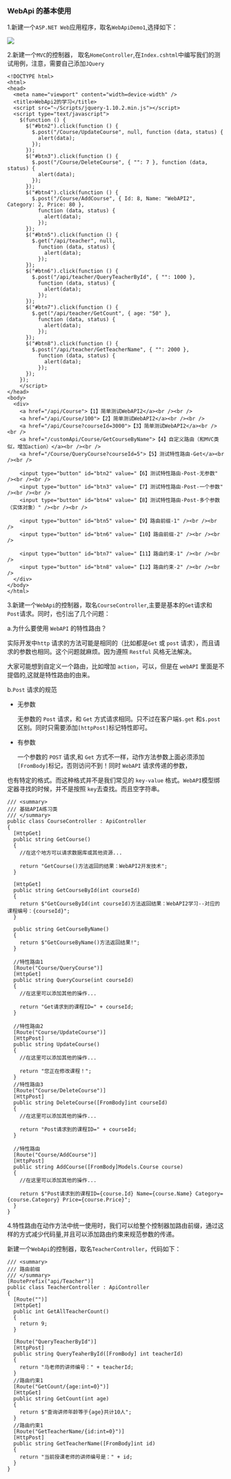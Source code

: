 ### WebApi 的基本使用

1.新建一个`ASP.NET Web`应用程序，取名`WebApiDemo1`,选择如下：

![](https://github.com/Damon-Salvatore/CSharp-Learning/blob/master/WebApi/imgs/1.png)

2.新建一个`MVC`的控制器， 取名`HomeController`,在`Index.cshtml`中编写我们的测试用例，注意，需要自己添加`JQuery`

```
<!DOCTYPE html>
<html>
<head>
  <meta name="viewport" content="width=device-width" />
  <title>WebApi2的学习</title>
  <script src="~/Scripts/jquery-1.10.2.min.js"></script>
  <script type="text/javascript">
    $(function () {
      $("#btn2").click(function () {
        $.post("/Course/UpdateCourse", null, function (data, status) {
          alert(data);
        });
      });
      $("#btn3").click(function () {
        $.post("/Course/DeleteCourse", { "": 7 }, function (data, status) {
          alert(data);
        });
      });
      $("#btn4").click(function () {
        $.post("/Course/AddCourse", { Id: 8, Name: "WebAPI2", Category: 2, Price: 80 },
          function (data, status) {
            alert(data);
          });
      });
      $("#btn5").click(function () {
        $.get("/api/teacher", null,
          function (data, status) {
            alert(data);
          });
      });
      $("#btn6").click(function () {
        $.post("/api/teacher/QueryTeacherById", { "": 1000 },
          function (data, status) {
            alert(data);
          });
      });
      $("#btn7").click(function () {
        $.get("/api/teacher/GetCount", { age: "50" },
          function (data, status) {
            alert(data);
          });
      });
      $("#btn8").click(function () {
        $.post("/api/teacher/GetTeacherName", { "": 2000 },
          function (data, status) {
            alert(data);
          });
      });
    });
    </script>
</head>
<body>
  <div>
    <a href="/api/Course">【1】简单测试WebAPI2</a><br /><br />
    <a href="/api/Course/100">【2】简单测试WebAPI2</a><br /><br />
    <a href="/api/Course?courseId=3000">【3】简单测试WebAPI2</a><br /><br />
    <a href="/customApi/Course/GetCourseByName">【4】自定义路由（和MVC类似，增加action）</a><br /><br />
    <a href="/Course/QueryCourse?courseId=5">【5】测试特性路由-Get</a><br /><br />

    <input type="button" id="btn2" value="【6】测试特性路由-Post-无参数" /><br /><br />
    <input type="button" id="btn3" value="【7】测试特性路由-Post-一个参数" /><br /><br />
    <input type="button" id="btn4" value="【8】测试特性路由-Post-多个参数（实体对象）" /><br /><br />

    <input type="button" id="btn5" value="【9】路由前缀-1" /><br /><br />
    <input type="button" id="btn6" value="【10】路由前缀-2" /><br /><br />

    <input type="button" id="btn7" value="【11】路由约束-1" /><br /><br />
    <input type="button" id="btn8" value="【12】路由约束-2" /><br /><br />
  </div>
</body>
</html>
```

3.新建一个`WebApi`的控制器，取名`CourseController`,主要是基本的`Get`请求和`Post`请求。同时，也引出了几个问题：

a.为什么要使用 `WebAPI` 的特性路由？

实际开发中`http` 请求的方法可能是相同的（比如都是`Get` 或 `post` 请求），而且请求的参数也相同。这个问题就麻烦。因为遵照 `Restful` 风格无法解决。

大家可能想到自定义一个路由，比如增加 `action`，可以，但是在 `webAPI` 里面是不提倡的,这就是特性路由的由来。

b.`Post` 请求的规范

- 无参数

  无参数的 `Post` 请求，和 `Get` 方式请求相同。只不过在客户端`$.get` 和`$.post` 区别。同时只需要添加`[httpPost]`标记特性即可。

- 有参数

  一个参数的 `POST` 请求,和 `Get` 方式不一样，动作方法参数上面必须添加`[FromBody]`标记，否则访问不到！同时 `WebAPI` 请求传递的参数，

也有特定的格式。而这种格式并不是我们常见的 `key-value` 格式。`WebAPI`模型绑定器寻找的时候，并不是按照 `key`去查找。而且空字符串。

```
/// <summary>
/// 基础APIA练习类
/// </summary>
public class CourseController : ApiController
{
  [HttpGet]
  public string GetCourse()
  {
    //在这个地方可以请求数据库或其他资源...

    return "GetCourse()方法返回的结果：WebAPI2开发技术";
  }

  [HttpGet]
  public string GetCourseById(int courseId)
  {
    return $"GetCourseById(int courseId)方法返回结果：WebAPI2学习--对应的课程编号：{courseId}";
  }

  public string GetCourseByName()
  {
    return $"GetCourseByName()方法返回结果!";
  }

  //特性路由1
  [Route("Course/QueryCourse")]
  [HttpGet]
  public string QueryCourse(int courseId)
  {
    //在这里可以添加其他的操作...

    return "Get请求到的课程ID=" + courseId;
  }

  //特性路由2
  [Route("Course/UpdateCourse")]
  [HttpPost]
  public string UpdateCourse()
  {
    //在这里可以添加其他的操作...

    return "您正在修改课程！";
  }
  //特性路由3
  [Route("Course/DeleteCourse")]
  [HttpPost]
  public string DeleteCourse([FromBody]int courseId)
  {
    //在这里可以添加其他的操作...

    return "Post请求到的课程ID=" + courseId;
  }

  //特性路由
  [Route("Course/AddCourse")]
  [HttpPost]
  public string AddCourse([FromBody]Models.Course course)
  {
    //在这里可以添加其他的操作...

    return $"Post请求到的课程ID={course.Id} Name={course.Name} Category={course.Category} Price={course.Price}";
  }
}
```

4.特性路由在动作方法中统一使用时，我们可以给整个控制器加路由前缀，通过这样的方式减少代码量,并且可以添加路由约束来规范参数的传递。

新建一个`WebApi`的控制器，取名`TeacherController`，代码如下：

```
/// <summary>
/// 路由前缀
/// </summary>
[RoutePrefix("api/Teacher")]
public class TeacherController : ApiController
{
  [Route("")]
  [HttpGet]
  public int GetAllTeacherCount()
  {
    return 9;
  }

  [Route("QueryTeacherById")]
  [HttpPost]
  public string QueryTeaherById([FromBody] int teacherId)
  {
    return "马老师的讲师编号：" + teacherId;
  }
  //路由约束1
  [Route("GetCount/{age:int=0}")]
  [HttpGet]
  public string GetCount(int age)
  {
    return $"查询讲师年龄等于{age}共计10人";
  }
  //路由约束1
  [Route("GetTeacherName/{id:int=0}")]
  [HttpPost]
  public string GetTeacherName([FromBody]int id)
  {
    return "当前授课老师的讲师编号是：" + id;
  }
}
```
